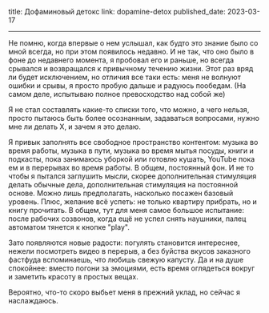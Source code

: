 title: Дофаминовый детокс
link: dopamine-detox
published_date: 2023-03-17
___

Не помню, когда впервые о нем услышал, как будто это знание было со мной всегда, но при этом появилось недавно. И не так, что оно было в фоне до недавнего момента, я пробовал его и раньше, но всегда срывался и возвращался к привычному течению жизни.
Этот раз вряд ли будет исключением, но отличия все таки есть: меня не волнуют ошибки и срывы, я просто пробую дальше и радуюсь пообедам. (На самом деле, испытываю полное превосходство над собой же)

Я не стал составлять какие-то списки того, что можно, а чего нельзя, просто пытаюсь быть более осознанным, задаваться вопросами, нужно мне ли делать X, и зачем я это делаю.

Я привык заполнять все свободное пространство контентом: музыка во время работы, музыка в пути, музыка во время мытья посуды, книги и подкасты, пока занимаюсь уборкой или готовлю кушать, YouTube пока ем и в перерывах во время работы. В общем, постоянный фон. И не то чтобы я пытался заглушить мысли, скорее дополнительная стимуляция делать обычные дела, дополнительная стимуляция на постоянной основе. Можно лишь предполагать, насколько посажен базовый уровень. Плюс, желание всё успеть: не только квартиру прибрать, но и книгу прочитать.
В общем, тут для меня самое большое испытание: после рабочих созвонов, когда ещё не успел снять наушники, палец автоматом тянется к кнопке "play".

Зато появляются новые радости: погулять становится интереснее, нежели посмотреть видео в перерыв, а без буйства вкусов заказного фастфуда вспоминаешь, что любишь свежую капусту. Да и на душе спокойнее: вместо погони за эмоциями, есть время оглядеться вокруг и заметить красоту в простых вещах.

Вероятно, что-то скоро выбьет меня в прежний уклад, но сейчас я наслаждаюсь.